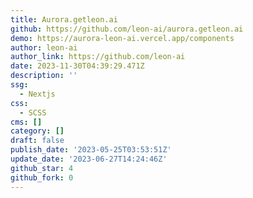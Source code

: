 ```yaml
---
title: Aurora.getleon.ai
github: https://github.com/leon-ai/aurora.getleon.ai
demo: https://aurora-leon-ai.vercel.app/components
author: leon-ai
author_link: https://github.com/leon-ai
date: 2023-11-30T04:39:29.471Z
description: ''
ssg:
  - Nextjs
css:
  - SCSS
cms: []
category: []
draft: false
publish_date: '2023-05-25T03:53:51Z'
update_date: '2023-06-27T14:24:46Z'
github_star: 4
github_fork: 0
---
```

